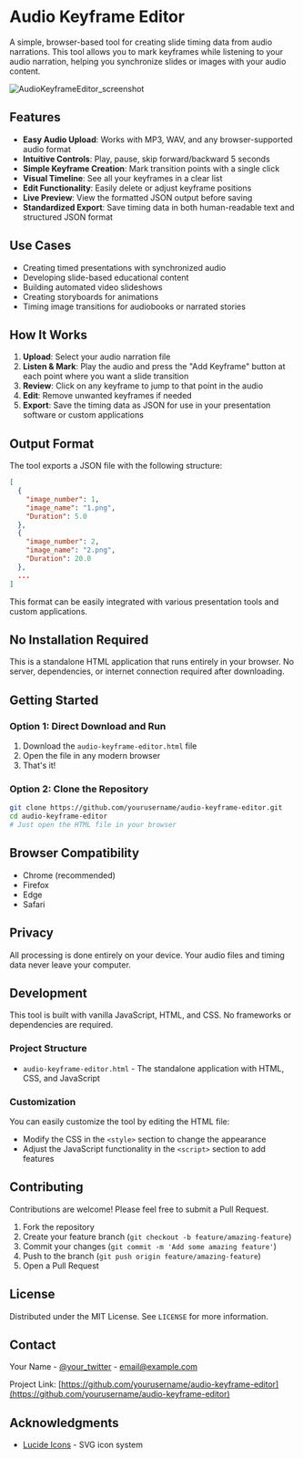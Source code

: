 # Audio Keyframe Editor

A simple, browser-based tool for creating slide timing data from audio narrations. This tool allows you to mark keyframes while listening to your audio narration, helping you synchronize slides or images with your audio content.

![AudioKeyframeEditor_screenshot](https://github.com/user-attachments/assets/15636c6f-a6f5-430c-94e0-0f13fa9b5a36)


## Features

- **Easy Audio Upload**: Works with MP3, WAV, and any browser-supported audio format
- **Intuitive Controls**: Play, pause, skip forward/backward 5 seconds
- **Simple Keyframe Creation**: Mark transition points with a single click
- **Visual Timeline**: See all your keyframes in a clear list
- **Edit Functionality**: Easily delete or adjust keyframe positions
- **Live Preview**: View the formatted JSON output before saving
- **Standardized Export**: Save timing data in both human-readable text and structured JSON format

## Use Cases

- Creating timed presentations with synchronized audio
- Developing slide-based educational content
- Building automated video slideshows
- Creating storyboards for animations
- Timing image transitions for audiobooks or narrated stories

## How It Works

1. **Upload**: Select your audio narration file
2. **Listen & Mark**: Play the audio and press the "Add Keyframe" button at each point where you want a slide transition
3. **Review**: Click on any keyframe to jump to that point in the audio
4. **Edit**: Remove unwanted keyframes if needed
5. **Export**: Save the timing data as JSON for use in your presentation software or custom applications

## Output Format

The tool exports a JSON file with the following structure:

```json
[
  {
    "image_number": 1,
    "image_name": "1.png",
    "Duration": 5.0
  },
  {
    "image_number": 2,
    "image_name": "2.png",
    "Duration": 20.0
  },
  ...
]
```

This format can be easily integrated with various presentation tools and custom applications.

## No Installation Required

This is a standalone HTML application that runs entirely in your browser. No server, dependencies, or internet connection required after downloading.

## Getting Started

### Option 1: Direct Download and Run
1. Download the `audio-keyframe-editor.html` file
2. Open the file in any modern browser
3. That's it!

### Option 2: Clone the Repository
```bash
git clone https://github.com/yourusername/audio-keyframe-editor.git
cd audio-keyframe-editor
# Just open the HTML file in your browser
```

## Browser Compatibility

- Chrome (recommended)
- Firefox
- Edge
- Safari

## Privacy

All processing is done entirely on your device. Your audio files and timing data never leave your computer.

## Development

This tool is built with vanilla JavaScript, HTML, and CSS. No frameworks or dependencies are required.

### Project Structure

- `audio-keyframe-editor.html` - The standalone application with HTML, CSS, and JavaScript

### Customization

You can easily customize the tool by editing the HTML file:

- Modify the CSS in the `<style>` section to change the appearance
- Adjust the JavaScript functionality in the `<script>` section to add features

## Contributing

Contributions are welcome! Please feel free to submit a Pull Request.

1. Fork the repository
2. Create your feature branch (`git checkout -b feature/amazing-feature`)
3. Commit your changes (`git commit -m 'Add some amazing feature'`)
4. Push to the branch (`git push origin feature/amazing-feature`)
5. Open a Pull Request

## License

Distributed under the MIT License. See `LICENSE` for more information.

## Contact

Your Name - [@your_twitter](https://twitter.com/your_twitter) - email@example.com

Project Link: [https://github.com/yourusername/audio-keyframe-editor](https://github.com/yourusername/audio-keyframe-editor)

## Acknowledgments

- [Lucide Icons](https://lucide.dev/) - SVG icon system
